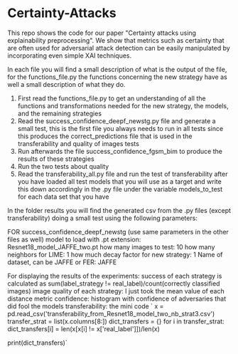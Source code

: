# Certainty-Attacks
This repo shows the code for our paper "Certainty attacks using explainability preprocessing". We show that metrics such as certainty that are often used for adversarial attack detection can be easily manipulated by incorporating even simple XAI techniques.


In each file you will find a small description of what is the output of the file, for the functions_file.py the functions concerning the new strategy have as well a small description of what they do. 

1) First read the functions_file.py to get an understanding of all the functions and transformations needed for the new strategy, the models, and the remaining strategies
2) Read the success_confidence_deepf_newstg.py file and generate a small test, this is the first file you always needs to run in all tests since this produces the correct_predictions file that is used in the transferability and quality of images tests
3) Run afterwards the file success_confidence_fgsm_bim to produce the results of these strategies
4) Run the two tests about quality
5) Read the transferability_all.py file and run the test of transferability after you have loaded all test models that you will use as a target and write this down accordingly in the .py file under the variable models_to_test for each data set that you have

In the folder results you will find the generated csv from the .py files (except transferability) doing a small test using the following parameters:  

FOR success_confidence_deepf_newstg (use same parameters in the other files as well)
model to load with .pt extension: Resnet18_model_JAFFE_two.pt
how many images to test: 10
how many neighbors for LIME: 1
how much decay factor for new strategy: 1
Name of dataset, can be JAFFE or FER: JAFFE


For displaying the results of the experiments:
success of each strategy is calculated as sum(label_strategy != real_label)/count(correctly classified images)
image quality of each strategy: I just took the mean value of each distance metric 
confidence: histogram with confidence of adversaries that did fool the models 
transferability: the mini code 
`
x = pd.read_csv('transferability_from_Resnet18_model_two_nb_strat3.csv')
transfer_strat = list(x.columns[8:])
dict_transfers = {}
for i in transfer_strat:
    dict_transfers[i] = len(x[x[i] != x['real_label']])/len(x)

print(dict_transfers)`
